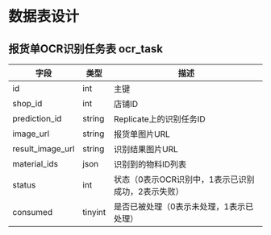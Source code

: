 # 数据表设计
## 报货单OCR识别任务表 ocr_task
字段 | 类型 | 描述
--- | --- | ---
id | int | 主键
shop_id | int | 店铺ID
prediction_id | string | Replicate上的识别任务ID
image_url | string | 报货单图片URL
result_image_url | string | 识别结果图片URL
material_ids | json | 识别到的物料ID列表
status | int | 状态（0表示OCR识别中，1表示已识别成功，2表示失败）
consumed | tinyint | 是否已被处理（0表示未处理，1表示已处理）